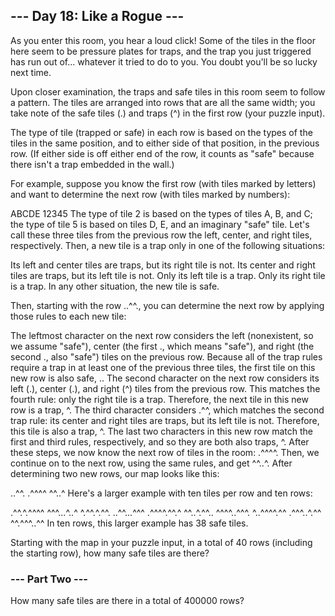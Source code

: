 ## --- Day 18: Like a Rogue ---
As you enter this room, you hear a loud click! Some of the tiles in the floor here seem to be pressure plates for traps, and the trap you just triggered has run out of... whatever it tried to do to you. You doubt you'll be so lucky next time.

Upon closer examination, the traps and safe tiles in this room seem to follow a pattern. The tiles are arranged into rows that are all the same width; you take note of the safe tiles (.) and traps (^) in the first row (your puzzle input).

The type of tile (trapped or safe) in each row is based on the types of the tiles in the same position, and to either side of that position, in the previous row. (If either side is off either end of the row, it counts as "safe" because there isn't a trap embedded in the wall.)

For example, suppose you know the first row (with tiles marked by letters) and want to determine the next row (with tiles marked by numbers):

ABCDE
12345
The type of tile 2 is based on the types of tiles A, B, and C; the type of tile 5 is based on tiles D, E, and an imaginary "safe" tile. Let's call these three tiles from the previous row the left, center, and right tiles, respectively. Then, a new tile is a trap only in one of the following situations:

Its left and center tiles are traps, but its right tile is not.
Its center and right tiles are traps, but its left tile is not.
Only its left tile is a trap.
Only its right tile is a trap.
In any other situation, the new tile is safe.

Then, starting with the row ..^^., you can determine the next row by applying those rules to each new tile:

The leftmost character on the next row considers the left (nonexistent, so we assume "safe"), center (the first ., which means "safe"), and right (the second ., also "safe") tiles on the previous row. Because all of the trap rules require a trap in at least one of the previous three tiles, the first tile on this new row is also safe, ..
The second character on the next row considers its left (.), center (.), and right (^) tiles from the previous row. This matches the fourth rule: only the right tile is a trap. Therefore, the next tile in this new row is a trap, ^.
The third character considers .^^, which matches the second trap rule: its center and right tiles are traps, but its left tile is not. Therefore, this tile is also a trap, ^.
The last two characters in this new row match the first and third rules, respectively, and so they are both also traps, ^.
After these steps, we now know the next row of tiles in the room: .^^^^. Then, we continue on to the next row, using the same rules, and get ^^..^. After determining two new rows, our map looks like this:

..^^.
.^^^^
^^..^
Here's a larger example with ten tiles per row and ten rows:

.^^.^.^^^^
^^^...^..^
^.^^.^.^^.
..^^...^^^
.^^^^.^^.^
^^..^.^^..
^^^^..^^^.
^..^^^^.^^
.^^^..^.^^
^^.^^^..^^
In ten rows, this larger example has 38 safe tiles.

Starting with the map in your puzzle input, in a total of 40 rows (including the starting row), how many safe tiles are there?

### --- Part Two ---
How many safe tiles are there in a total of 400000 rows?
